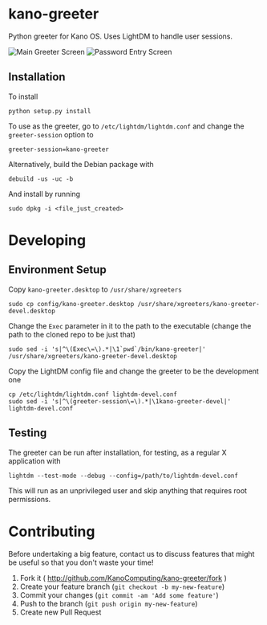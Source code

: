 # kano-greeter

Python greeter for Kano OS. Uses LightDM to handle user sessions.

![Main Greeter Screen](https://cloud.githubusercontent.com/assets/5371014/4885460/bc09eb72-6374-11e4-84e1-ac6115f28404.png)
![Password Entry Screen](https://cloud.githubusercontent.com/assets/5371014/4885461/bc0a2b8c-6374-11e4-982b-497245e69330.png)

## Installation

To install

```
python setup.py install
```

To use as the greeter, go to `/etc/lightdm/lightdm.conf` and change the
`greeter-session` option to

```
greeter-session=kano-greeter
```


Alternatively, build the Debian package with

```
debuild -us -uc -b
```

And install by running

```
sudo dpkg -i <file_just_created>
```

# Developing

## Environment Setup

Copy `kano-greeter.desktop` to `/usr/share/xgreeters`

```
sudo cp config/kano-greeter.desktop /usr/share/xgreeters/kano-greeter-devel.desktop
```

Change the `Exec` parameter in it to the path to the executable (change the path
to the cloned repo to be just that)

```
sudo sed -i 's|^\(Exec\=\).*|\1`pwd`/bin/kano-greeter|' /usr/share/xgreeters/kano-greeter-devel.desktop
```

Copy the LightDM config file and change the greeter to be the development one

```
cp /etc/lightdm/lightdm.conf lightdm-devel.conf
sudo sed -i 's|^\(greeter-session\=\).*|\1kano-greeter-devel|' lightdm-devel.conf
```

## Testing

The greeter can be run after installation, for testing, as a regular X
application with

```
lightdm --test-mode --debug --config=/path/to/lightdm-devel.conf
```

This will run as an unprivileged user and skip anything that requires root
permissions.

# Contributing

Before undertaking a big feature, contact us to discuss features that might be
useful so that you don't waste your time!

1. Fork it ( http://github.com/KanoComputing/kano-greeter/fork )
2. Create your feature branch (`git checkout -b my-new-feature`)
3. Commit your changes (`git commit -am 'Add some feature'`)
4. Push to the branch (`git push origin my-new-feature`)
5. Create new Pull Request
